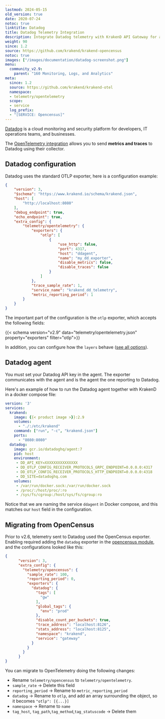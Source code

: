 ```yaml
---
lastmod: 2024-05-15
old_version: true
date: 2020-07-24
notoc: true
linktitle: Datadog
title: Datadog Telemetry Integration
description: Integrate Datadog telemetry with KrakenD API Gateway for advanced monitoring, visualization, and analysis of your API ecosystem
weight: 90
since: 1.2
source: https://github.com/krakend/krakend-opencensus
notoc: true
images: ["/images/documentation/datadog-screenshot.png"]
menu:
  community_v2.9:
    parent: "160 Monitoring, Logs, and Analytics"
meta:
  since: 1.2
  source: https://github.com/krakend/krakend-otel
  namespace:
  - telemetry/opentelemetry
  scope:
  - service
  log_prefix:
  - "[SERVICE: Opencensus]"
---
```

[Datadog](https://www.datadoghq.com/) is a cloud monitoring and security platform for developers, IT operations teams, and businesses.

The [OpenTelemetry integration](/docs/v2.9/telemetry/opentelemetry/) allows you to send **metrics and traces** to Datadog using their collector.

## Datadog configuration
Datadog uses the standard OTLP exporter, here is a configuration example:

```json
{
    "version": 3,
    "$schema": "https://www.krakend.io/schema/krakend.json",
    "host": [
        "http://localhost:8080"
    ],
    "debug_endpoint": true,
    "echo_endpoint": true,
    "extra_config": {
        "telemetry/opentelemetry": {
            "exporters": {
                "otlp": [
                    {
                        "use_http": false,
                        "port": 4317,
                        "host": "ddagent",
                        "name": "my_dd_exporter",
                        "disable_metrics": false,
                        "disable_traces": false
                    }
                ]
            },
            "trace_sample_rate": 1,
            "service_name": "krakend_dd_telemetry",
            "metric_reporting_period": 1
        }
    }
}
```

The important part of the configuration is the `otlp` exporter, which accepts the following fields:

{{< schema version="v2.9" data="telemetry/opentelemetry.json" property="exporters" filter="otlp">}}

In addition, you can configure how the `layers` behave ([see all options](/docs/v2.9/telemetry/opentelemetry/#layers)).


## Datadog agent
You must set your Datadog API key in the agent. The exporter communicates with the agent and is the agent the one reporting to Datadog.

Here's an example of how to run the Datadog agent together with KrakenD in a docker compose file:

```yml
version: '3'
services:
  krakend:
    image: {{< product image >}}:2.9
    volumes:
      - "./:/etc/krakend"
    command: ["run", "-c", "krakend.json"]
    ports:
      - "8080:8080"
  datadog:
    image: gcr.io/datadoghq/agent:7
    pid: host
    environment:
     - DD_API_KEY=XXXXXXXXXXXXXXX
     - DD_OTLP_CONFIG_RECEIVER_PROTOCOLS_GRPC_ENDPOINT=0.0.0.0:4317
     - DD_OTLP_CONFIG_RECEIVER_PROTOCOLS_HTTP_ENDPOINT=0.0.0.0:4318
     - DD_SITE=datadoghq.com
    volumes:
     - /var/run/docker.sock:/var/run/docker.sock
     - /proc/:/host/proc/:ro
     - /sys/fs/cgroup:/host/sys/fs/cgroup:ro
```

Notice that we are naming the service `ddagent` in Docker compose, and this matches our `host` field in the configuration.

## Migrating from OpenCensus
Prior to v2.6, telemetry sent to Datadog used the OpenCensus exporter. Enabling required adding the `datadog` exporter in the [opencensus module](/docs/v2.9/telemetry/opencensus/), and the configurations looked like this:
```json
{
      "version": 3,
      "extra_config": {
        "telemetry/opencensus": {
          "sample_rate": 100,
          "reporting_period": 0,
          "exporters": {
            "datadog": {
              "tags": [
                "gw"
              ],
              "global_tags": {
                "env": "prod"
              },
              "disable_count_per_buckets": true,
              "trace_address": "localhost:8126",
              "stats_address": "localhost:8125",
              "namespace": "krakend",
              "service": "gateway"
            }
          }
        }
      }
}
```
You can migrate to OpenTelemetry doing the following changes:

- Rename `telemetry/opencensus` to `telemetry/opentelemetry`.
- `sample_rate` -> Delete this field
- `reporting_period` -> Rename to `metric_reporting_period`
- `datadog` -> Rename to `otlp`, and add an array surrounding the object, so it becomes `"otlp": [{...}]`
- `namespace` -> Rename to `name`
- `tag_host`, `tag_path`,`tag_method`,`tag_statuscode` -> Delete them
